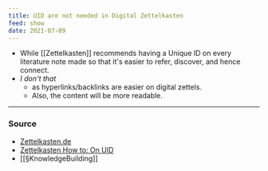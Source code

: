 ```yaml
---
title: UID are not needed in Digital Zettelkasten
feed: show
date: 2021-07-09
---
```


- While [[Zettelkasten]] recommends having a Unique ID on every literature note made so that it's easier to refer, discover, and hence connect. 
- *I don't that* 
	- as hyperlinks/backlinks are easier on digital zettels. 
	- Also, the content will be more readable.

---
### Source
- [Zettelkasten.de](https://forum.zettelkasten.de/discussion/1039/why-are-uid-necessary-used)
- [Zettelkasten How to: On UID](https://zettelkasten.de/introduction/#the-unique-identifier)
- [[§KnowledgeBuilding]]